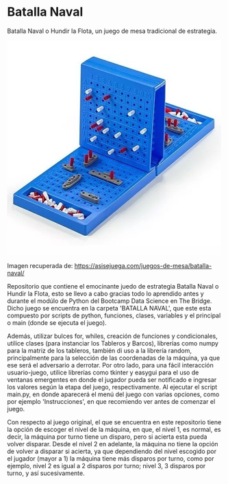 # Batalla Naval
Batalla Naval o Hundir la Flota, un juego de mesa tradicional de estrategia.

![](IMAGES/batalla-naval.jpg)

Imagen recuperada de: https://asisejuega.com/juegos-de-mesa/batalla-naval/

Repositorio que contiene el emocinante juedo de estrategia Batalla Naval o Hundir la Flota, esto se llevo a cabo gracias todo lo aprendido antes y durante el modúlo de Python del Bootcamp Data Science en The Bridge. Dicho juego se encuentra en la carpeta 'BATALLA NAVAL', que este esta compuesto por scripts de python, funciones, clases, variables y el principal o main (donde se ejecuta el juego).

Además, utilizar bulces for, whiles, creación de funciones y condicionales, utilice clases (para instanciar los Tableros y Barcos), librerías como numpy para la matriz de los tableros, también di uso a la librería random, principalmente para la selección de las coordenadas de la máquina, ya que ese será el adversario a derrotar. Por otro lado, para una fácil interacción usuario-juego, utilice librerías como tkinter y easygui para el uso de ventanas emergentes en donde el jugador pueda ser notificado e ingresar los valores según la etapa del juego, respectivamente. Al ejecutar el script main.py, en donde aparecerá el menú del juego con varias opciones, como por ejemplo 'Instrucciones', en que recomiendo ver antes de comenzar el juego.

Con respecto al juego original, el que se encuentra en este repositorio tiene la opción de escoger el nivel de la máquina, en que, el nivel 1, es normal, es decir, la máquina por turno tiene un disparo, pero si acierta esta pueda volver disparar. Desde el nivel 2 en adelante, la máquina no tiene la opción de volver a disparar si acierta, ya que dependiendo del nivel escogido por el jugador (mayor a 1) la máquina tiene más disparos por turno, como por ejemplo, nivel 2 es igual a 2 disparos por turno; nivel 3, 3 disparos por turno, y así sucesivamente.

